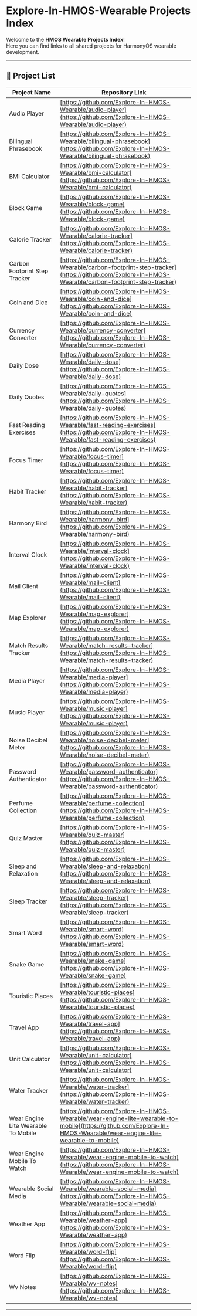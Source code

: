 # Explore-In-HMOS-Wearable Projects Index

Welcome to the **HMOS Wearable Projects Index**!  
Here you can find links to all shared projects for HarmonyOS wearable development.

---

## 📂 Project List

| Project Name | Repository Link |
|--------------|-----------------|
| Audio Player | [https://github.com/Explore-In-HMOS-Wearable/audio-player](https://github.com/Explore-In-HMOS-Wearable/audio-player) |
| Bilingual Phrasebook | [https://github.com/Explore-In-HMOS-Wearable/bilingual-phrasebook](https://github.com/Explore-In-HMOS-Wearable/bilingual-phrasebook) |
| BMI Calculator | [https://github.com/Explore-In-HMOS-Wearable/bmi-calculator](https://github.com/Explore-In-HMOS-Wearable/bmi-calculator) |
| Block Game | [https://github.com/Explore-In-HMOS-Wearable/block-game](https://github.com/Explore-In-HMOS-Wearable/block-game) |
| Calorie Tracker | [https://github.com/Explore-In-HMOS-Wearable/calorie-tracker](https://github.com/Explore-In-HMOS-Wearable/calorie-tracker) |
| Carbon Footprint Step Tracker | [https://github.com/Explore-In-HMOS-Wearable/carbon-footprint-step-tracker](https://github.com/Explore-In-HMOS-Wearable/carbon-footprint-step-tracker) |
| Coin and Dice | [https://github.com/Explore-In-HMOS-Wearable/coin-and-dice](https://github.com/Explore-In-HMOS-Wearable/coin-and-dice) |
| Currency Converter | [https://github.com/Explore-In-HMOS-Wearable/currency-converter](https://github.com/Explore-In-HMOS-Wearable/currency-converter) |
| Daily Dose | [https://github.com/Explore-In-HMOS-Wearable/daily-dose](https://github.com/Explore-In-HMOS-Wearable/daily-dose) |
| Daily Quotes | [https://github.com/Explore-In-HMOS-Wearable/daily-quotes](https://github.com/Explore-In-HMOS-Wearable/daily-quotes) |
| Fast Reading Exercises | [https://github.com/Explore-In-HMOS-Wearable/fast-reading-exercises](https://github.com/Explore-In-HMOS-Wearable/fast-reading-exercises) |
| Focus Timer | [https://github.com/Explore-In-HMOS-Wearable/focus-timer](https://github.com/Explore-In-HMOS-Wearable/focus-timer) |
| Habit Tracker | [https://github.com/Explore-In-HMOS-Wearable/habit-tracker](https://github.com/Explore-In-HMOS-Wearable/habit-tracker) |
| Harmony Bird | [https://github.com/Explore-In-HMOS-Wearable/harmony-bird](https://github.com/Explore-In-HMOS-Wearable/harmony-bird) |
| Interval Clock | [https://github.com/Explore-In-HMOS-Wearable/interval-clock](https://github.com/Explore-In-HMOS-Wearable/interval-clock) |
| Mail Client | [https://github.com/Explore-In-HMOS-Wearable/mail-client](https://github.com/Explore-In-HMOS-Wearable/mail-client) |
| Map Explorer | [https://github.com/Explore-In-HMOS-Wearable/map-explorer](https://github.com/Explore-In-HMOS-Wearable/map-explorer) |
| Match Results Tracker | [https://github.com/Explore-In-HMOS-Wearable/match-results-tracker](https://github.com/Explore-In-HMOS-Wearable/match-results-tracker) |
| Media Player | [https://github.com/Explore-In-HMOS-Wearable/media-player](https://github.com/Explore-In-HMOS-Wearable/media-player) |
| Music Player | [https://github.com/Explore-In-HMOS-Wearable/music-player](https://github.com/Explore-In-HMOS-Wearable/music-player) |
| Noise Decibel Meter | [https://github.com/Explore-In-HMOS-Wearable/noise-decibel-meter](https://github.com/Explore-In-HMOS-Wearable/noise-decibel-meter) |
| Password Authenticator | [https://github.com/Explore-In-HMOS-Wearable/password-authenticator](https://github.com/Explore-In-HMOS-Wearable/password-authenticator) |
| Perfume Collection | [https://github.com/Explore-In-HMOS-Wearable/perfume-collection](https://github.com/Explore-In-HMOS-Wearable/perfume-collection) |
| Quiz Master | [https://github.com/Explore-In-HMOS-Wearable/quiz-master](https://github.com/Explore-In-HMOS-Wearable/quiz-master) |
| Sleep and Relaxation | [https://github.com/Explore-In-HMOS-Wearable/sleep-and-relaxation](https://github.com/Explore-In-HMOS-Wearable/sleep-and-relaxation) |
| Sleep Tracker | [https://github.com/Explore-In-HMOS-Wearable/sleep-tracker](https://github.com/Explore-In-HMOS-Wearable/sleep-tracker) |
| Smart Word | [https://github.com/Explore-In-HMOS-Wearable/smart-word](https://github.com/Explore-In-HMOS-Wearable/smart-word) |
| Snake Game | [https://github.com/Explore-In-HMOS-Wearable/snake-game](https://github.com/Explore-In-HMOS-Wearable/snake-game) |
| Touristic Places | [https://github.com/Explore-In-HMOS-Wearable/touristic-places](https://github.com/Explore-In-HMOS-Wearable/touristic-places) |
| Travel App | [https://github.com/Explore-In-HMOS-Wearable/travel-app](https://github.com/Explore-In-HMOS-Wearable/travel-app) |
| Unit Calculator | [https://github.com/Explore-In-HMOS-Wearable/unit-calculator](https://github.com/Explore-In-HMOS-Wearable/unit-calculator) |
| Water Tracker | [https://github.com/Explore-In-HMOS-Wearable/water-tracker](https://github.com/Explore-In-HMOS-Wearable/water-tracker) |
| Wear Engine Lite Wearable To Mobile | [https://github.com/Explore-In-HMOS-Wearable/wear-engine-lite-wearable-to-mobile](https://github.com/Explore-In-HMOS-Wearable/wear-engine-lite-wearable-to-mobile) |
| Wear Engine Mobile To Watch | [https://github.com/Explore-In-HMOS-Wearable/wear-engine-mobile-to-watch](https://github.com/Explore-In-HMOS-Wearable/wear-engine-mobile-to-watch) |
| Wearable Social Media | [https://github.com/Explore-In-HMOS-Wearable/wearable-social-media](https://github.com/Explore-In-HMOS-Wearable/wearable-social-media) |
| Weather App | [https://github.com/Explore-In-HMOS-Wearable/weather-app](https://github.com/Explore-In-HMOS-Wearable/weather-app) |
| Word Flip | [https://github.com/Explore-In-HMOS-Wearable/word-flip](https://github.com/Explore-In-HMOS-Wearable/word-flip) |
| Wv Notes | [https://github.com/Explore-In-HMOS-Wearable/wv-notes](https://github.com/Explore-In-HMOS-Wearable/wv-notes) |

---